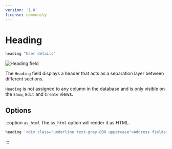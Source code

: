 ```yaml
---
version: '1.0'
license: community
---
```


# Heading

```ruby
heading "User details"
```

<img :src="('/assets/img/fields/heading.jpg')" alt="Heading field" class="border mb-4" />

The `Heading` field displays a header that acts as a separation layer between different sections.

`Heading` is not assigned to any column in the database and is only visible on the `Show`, `Edit` and `Create` views.

## Options

:::option `as_html`
The `as_html` option will render it as HTML.

```ruby
heading '<div class="underline text-gray-800 uppercase">Address fields</,div>', as_html: true
```

<!-- @include: ./../common/default_boolean_false.md -->
:::

